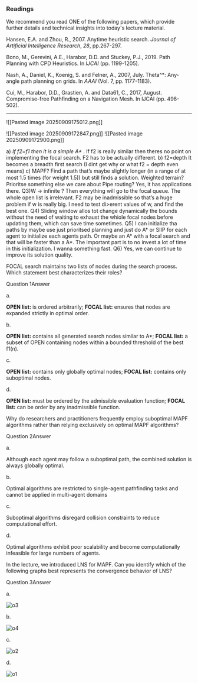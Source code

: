 ### Readings

We recommend you read ONE of the following papers, which provide further details and technical insights into today's lecture material.

Hansen, E.A. and Zhou, R., 2007. Anytime heuristic search. _Journal of Artificial Intelligence Research_, _28_, pp.267-297.

Bono, M., Gerevini, A.E., Harabor, D.D. and Stuckey, P.J., 2019. Path Planning with CPD Heuristics. In _IJCAI_ (pp. 1199-1205).

Nash, A., Daniel, K., Koenig, S. and Felner, A., 2007, July. Theta^*: Any-angle path planning on grids. In _AAAI_ (Vol. 7, pp. 1177-1183).

Cui, M., Harabor, D.D., Grastien, A. and Data61, C., 2017, August. Compromise-free Pathfinding on a Navigation Mesh. In IJCAI (pp. 496-502).

---

![[Pasted image 20250909175012.png]]

![[Pasted image 20250909172847.png]]
![[Pasted image 20250909172900.png]]


a) *If f2=f1 then it is a simple A\**  . If f2 is really similar then theres no point on implementing
the focal search. F2 has to be actually different.
b) f2=depth
It becomes a breadth ﬁrst search (I dint get why or what f2 = depth even means)
c) MAPF?
Find a path that’s maybe slightly longer (in a range of at most 1.5 times (for weight 1.5)) but
still ﬁnds a solution.
Weighted terrain?
Prioritse something else we care about
Pipe routing?
Yes, it has applications there.
Q3)W -> inﬁnite ?
Then everything will go to the focal queue. The whole open list is irrelevant. F2 may be
inadmissible so that’s a huge problem if w is really big. I need to test di>erent values of w,
and ﬁnd the best one.
Q4)
Sliding window allos tot change dynamically the bounds without the need of waiting to
exhaust the whiole focal nodes before updating them, which can save time sometimes.
Q5)
I can initialize tha paths by maybe use just prioritsed planning and just do A* or SIIP for
each agent to initialize each agents path. Or maybe an A* with a focal search and that will
be faster than a A*. The important part is to no invest a lot of time in this initialization. I
wanna something fast.
Q6)
Yes, we can continue to improve its solution quality.


FOCAL search maintains two lists of nodes during the search process. Which statement best characterizes their roles?  

Question 1Answer

a.

**OPEN list:** is ordered arbitrarily; **FOCAL list:** ensures that nodes are expanded strictly in optimal order.

b.

**OPEN list:** contains all generated search nodes similar to A*; **FOCAL list:** a subset of OPEN containing nodes within a bounded threshold of the best f1(n).

c.

**OPEN list:** contains only globally optimal nodes; **FOCAL list:** contains only suboptimal nodes.

d.

**OPEN list:** must be ordered by the admissible evaluation function; **FOCAL list:** can be order by any inadmissible function.


Why do researchers and practitioners frequently employ suboptimal MAPF algorithms rather than relying exclusively on optimal MAPF algorithms?  

Question 2Answer

a.

Although each agent may follow a suboptimal path, the combined solution is always globally optimal.  

b.

Optimal algorithms are restricted to single-agent pathfinding tasks and cannot be applied in multi-agent domains  

c.

Suboptimal algorithms disregard collision constraints to reduce computational effort.  

d.

Optimal algorithms exhibit poor scalability and become computationally infeasible for large numbers of agents.

In the lecture, we introduced LNS for MAPF. Can you identify which of the following graphs best represents the convergence behavior of LNS?

Question 3Answer

a.

![o3](https://learning.monash.edu/pluginfile.php/5253023/question/answer/10142082/4/174561037/O3.png?time=1756990134700)  

b.

![o4](https://learning.monash.edu/pluginfile.php/5253023/question/answer/10142082/4/174561038/O4.png?time=1756990177012)  

c.

![o2](https://learning.monash.edu/pluginfile.php/5253023/question/answer/10142082/4/174561036/O2.png?time=1756990102930)  

d.

![o1](https://learning.monash.edu/pluginfile.php/5253023/question/answer/10142082/4/174561035/O1.png?time=1756990065187)